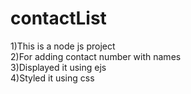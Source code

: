 # contactList
1)This is a node js project   
2)For adding contact number with names  
3)Displayed  it using ejs  
4)Styled it using css   